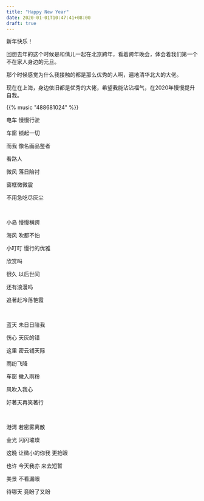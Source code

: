 ```yaml
---
title: "Happy New Year"
date: 2020-01-01T10:47:41+08:00
draft: true
---
```


新年快乐！

回想去年的这个时候是和倩儿一起在北京跨年，看着跨年晚会，体会着我们第一个不在家人身边的元旦。

那个时候感觉为什么我接触的都是那么优秀的人啊，遍地清华北大的大佬。

现在在上海，身边依旧都是优秀的大佬，希望我能沾沾福气，在2020年慢慢提升自我。

{{% music "488681024" %}}


电车 慢慢行驶 

车窗 锁起一切 

而我 像名画品鉴者 

看路人

微风 落日陪衬

窗框微微震

不用急吃尽灰尘

<br/>

小岛 慢慢横跨

海风 吹都不怕

小叮叮 慢行的优雅

欣赏吗

很久 以后世间

还有浪漫吗

追著赶冷落艳霞

<br/>

蓝天 未日日陪我

伤心 天灰的错

这里 密云铺天际

雨纷飞降

车窗 撇入雨粉

风吹入我心

好著天再笑著行

<br/>

港湾 若密雾离散

金光 闪闪璀璨

这晚 让微小的你我 更抢眼 

也许 今天我亦 来去短暂 

美景 不看漏眼 

待哪天 竟盼了又盼

<br/>

